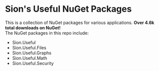 # Sion's Useful NuGet Packages

This is a collection of NuGet packages for various applications. **Over 4.6k total downloads on NuGet!** <br>
The NuGet packages in this repo include:

- Sion.Useful
- Sion.Useful.Files
- Sion.Useful.Graphs
- Sion.Useful.Math
- Sion.Useful.Security
